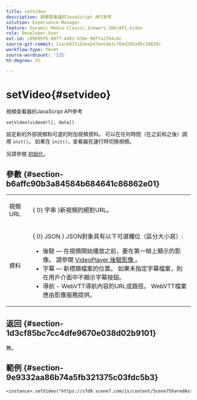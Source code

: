 ```yaml
---
title: setVideo
description: 視頻查看器的JavaScript API參考
solution: Experience Manager
feature: Dynamic Media Classic,Viewers,SDK/API,Video
role: Developer,User
exl-id: c89099f6-09f7-4d81-939e-90ffa2764c8c
source-git-commit: 11acb9151d3ea247eecde3cfbbd295a95c10829c
workflow-type: tm+mt
source-wordcount: '125'
ht-degree: 3%

---
```


# setVideo{#setvideo}

視頻查看器的JavaScript API參考

`setVideo(videoUrl[, data])`

設定新的外部視頻和可選的附加視頻資料。 可以在任何時間（在之前和之後）調用 `init()`。 如果在 `init()`，查看器在運行時切換視頻。

另請參閱 [初始化](../../../c-html5-s7-aem-asset-viewers/c-html5-video-reference/c-html5-video-viewer-20-javascriptapiref/r-html5-video-viewer-20-javascriptapiref-init.md#reference-3b570ba8b35045d6b30fb178c21a66c6)。

## 參數 {#section-b6affc90b3a84584b684641c86862e01}

<table id="table_896DFF34A68A403DB93A6D597461A573"> 
 <tbody> 
  <tr> 
   <td colname="col1"> <p> <span class="codeph"> 視頻URL </span> </p> </td> 
   <td colname="col2"> <p>{ 0} <span class="codeph"> 字串 </span>}新視頻的絕對URL。 </p> </td> 
  </tr> 
  <tr> 
   <td colname="col1"> <p> <span class="codeph"> 資料 </span> </p> </td> 
   <td colname="col2"> <p>{ 0} <span class="codeph"> JSON </span>} JSON對象具有以下可選欄位（區分大小寫）: </p> <p> 
     <ul id="ul_26121393BC7145FF8A43C05ACCBEFF36"> 
      <li id="li_DA50E073F3D4460CBC34243A2CBCC895"> <span class="codeph"> 後驗 </span>  — 在視頻開始播放之前，要在第一幀上顯示的影像。 請參閱 <a href="../../../c-html5-s7-aem-asset-viewers/c-html5-video-reference/c-html5-video-cmdref/r-html5-video-viewer-conf-attrib-videoplayer-posterimage.md#reference-9739abeeb9f64c02b5d2f7a0d1706103" format="dita" scope="local"> VideoPlayer.後驗影像 </a>。 </li> 
      <li id="li_4659E82D38EB4438AAA04FDEAF21B087"> <span class="codeph"> 字幕 </span>  — 新標題檔案的位置。 如果未指定字幕檔案，則在用戶介面中不顯示字幕按鈕。 </li> 
      <li id="li_A43A1BAB6B0F4A7981F71408F08F07D1"> <span class="codeph"> 導航 </span> - WebVTT導航內容的URL或路徑。 WebVTT檔案應由影像服務提供。 </li> 
     </ul> </p> </td> 
  </tr> 
 </tbody> 
</table>

## 返回 {#section-1d3cf85bc7cc4dfe9670e038d02b9101}

無。

## 範例 {#section-9e9332aa86b74a5fb321375c03fdc5b3}

```
<instance>.setVideo("https://s7d9.scene7.com/is/content/Scene7SharedAssets/Glacier_Climber_MP4")
```
